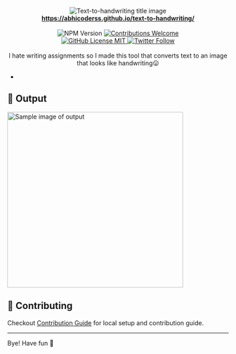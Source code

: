 <p align="center">
<img alt="Text-to-handwriting title image" src="https://res.cloudinary.com/saurabhdaware/image/upload/w_400/v1586015094/saurabh2019/text-to-handwriting-title.png" /> 
<br/><b><a href="https://abhicoderss.github.io">https://abhicoderss.github.io/text-to-handwriting/</a></b><br/><br/><img alt="NPM Version" src="https://img.shields.io/github/package-json/v/saurabhdaware/text-to-handwriting?style=for-the-badge&labelColor=black&logo=npm&color=darkred" /> <a href="#contributing"><img alt="Contributions Welcome" src="https://img.shields.io/badge/contributions-welcome-brightgreen?style=for-the-badge&labelColor=black&logo=github"></a> <br/><a href="https://github.com/abhicoderss/text-to-handwriting/blob/master/LICENSE"> <img alt="GitHub License MIT" src="https://img.shields.io/github/license/abhicoderss/text-to-handwriting?style=for-the-badge&labelColor=black&logo=github"> </a><a href="https://twitter.com/abhicoderss"><img alt="Twitter Follow" src="https://img.shields.io/twitter/follow/abhicoderss?style=for-the-badge&color=09f&labelColor=black&logo=twitter&label=@abhicoderss"></a><br/><br/> I hate writing assignments so I made this tool that converts text to an image that looks like handwriting😛

</p>

*

## 🌠 Output

<img width="400" alt="Sample image of output" src="sample.jpeg" />

## 🤗 Contributing

Checkout [Contribution Guide](CONTRIBUTING.md) for local setup and contribution guide.


---

<script type="text/javascript" src="https://cdnjs.buymeacoffee.com/1.0.0/button.prod.min.js" data-name="bmc-button" data-slug="abhicoderss" data-color="#FF5F5F" data-emoji="📖"  data-font="Cookie" data-text="Buy me a book" data-outline-color="#000000" data-font-color="#ffffff" data-coffee-color="#FFDD00" ></script>

Bye!
Have fun 🦄
